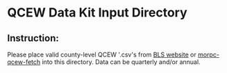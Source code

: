 # QCEW Data Kit Input Directory
## Instruction:

Please place valid county-level QCEW '.csv's from [BLS website](https://www.bls.gov/cew/about-data/data-availability.htm) or [morpc-qcew-fetch](https://github.com/morpc/morpc-qcew-fetch) into this directory. Data can be quarterly and/or annual.
